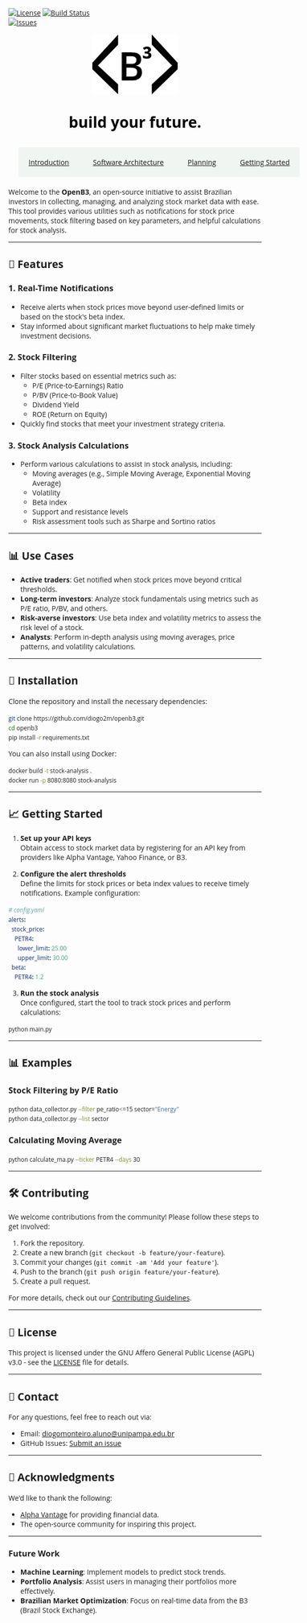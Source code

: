 [![License](https://img.shields.io/github/license/diogo2m/openb3.svg)](LICENSE)
[![Build Status](https://img.shields.io/github/workflow/status/diogo2m/openb3/CI)](https://github.com/diogo2m/openb3/actions)  
[![Issues](https://img.shields.io/github/issues/diogo2m/openb3)](https://github.com/diogo2m/openb3/issues)

<style>
    *{
        font-family: 'Open Sans', sans-serif;
        color: #1f1f1f;
    }

    td{
        text-align: center;
    }

    table{
        align-content: center;
        width: 100%;
        height: 240px;
        margin: auto;
        padding: auto;
    }

    .logo-text{
        font-family: 'Open Sans', sans-serif;
        color: #000000;
        font-weight: bold;
        font-size: 30px;
    }

    .list{
        display: flex;
        flex-direction: row;
        justify-content: space-between;
        list-style-type: none;
        width: 520px;
        background-color: #f1f5f1;
        margin: 20px;
        padding: 20px;
    }

    .list-item{
        margin: 0px;
    }
</style>

<center>    
  <img src="./img/OpenB3_Logo.svg" alt="OpenB3" width="170">
  <p class="logo-text">build your future.</p>
  <ul class="list">
    <li style="margin: 0px"> <a href="#introduction">Introduction</a></li>
    <li style="margin: 0px"> <a href="#software-architecture">Software Architecture</a></li>
    <li style="margin: 0px"> <a href="#planning">Planning</a></li>
    <li style="margin: 0px"> <a href="#getting-started">Getting Started</a></li>
  </ul>
</center>

Welcome to the **OpenB3**, an open-source initiative to assist Brazilian investors in collecting, managing, and analyzing stock market data with ease. This tool provides various utilities such as notifications for stock price movements, stock filtering based on key parameters, and helpful calculations for stock analysis.

---

## 🚀 Features

### 1. **Real-Time Notifications**
   - Receive alerts when stock prices move beyond user-defined limits or based on the stock's beta index.
   - Stay informed about significant market fluctuations to help make timely investment decisions.

### 2. **Stock Filtering**
   - Filter stocks based on essential metrics such as:
     - P/E (Price-to-Earnings) Ratio
     - P/BV (Price-to-Book Value)
     - Dividend Yield
     - ROE (Return on Equity)
   - Quickly find stocks that meet your investment strategy criteria.

### 3. **Stock Analysis Calculations**
   - Perform various calculations to assist in stock analysis, including:
     - Moving averages (e.g., Simple Moving Average, Exponential Moving Average)
     - Volatility
     - Beta index
     - Support and resistance levels
     - Risk assessment tools such as Sharpe and Sortino ratios

---

## 📊 Use Cases

- **Active traders**: Get notified when stock prices move beyond critical thresholds.
- **Long-term investors**: Analyze stock fundamentals using metrics such as P/E ratio, P/BV, and others.
- **Risk-averse investors**: Use beta index and volatility metrics to assess the risk level of a stock.
- **Analysts**: Perform in-depth analysis using moving averages, price patterns, and volatility calculations.

---

## 🔧 Installation

Clone the repository and install the necessary dependencies:

```bash
git clone https://github.com/diogo2m/openb3.git
cd openb3
pip install -r requirements.txt
```

You can also install using Docker:

```bash
docker build -t stock-analysis .
docker run -p 8080:8080 stock-analysis
```

---

## 📈 Getting Started

1. **Set up your API keys**  
   Obtain access to stock market data by registering for an API key from providers like Alpha Vantage, Yahoo Finance, or B3.

2. **Configure the alert thresholds**  
   Define the limits for stock prices or beta index values to receive timely notifications. Example configuration:

```yaml
# config.yaml
alerts:
  stock_price:
    PETR4:
      lower_limit: 25.00
      upper_limit: 30.00
  beta:
    PETR4: 1.2
```

3. **Run the stock analysis**  
   Once configured, start the tool to track stock prices and perform calculations:

```bash
python main.py
```

---

## 📊 Examples

### Stock Filtering by P/E Ratio

```bash
python data_collector.py --filter pe_ratio<=15 sector="Energy"
python data_collector.py --list sector
```

### Calculating Moving Average

```bash
python calculate_ma.py --ticker PETR4 --days 30
```

---

## 🛠️ Contributing

We welcome contributions from the community! Please follow these steps to get involved:

1. Fork the repository.
2. Create a new branch (`git checkout -b feature/your-feature`).
3. Commit your changes (`git commit -am 'Add your feature'`).
4. Push to the branch (`git push origin feature/your-feature`).
5. Create a pull request.

For more details, check out our [Contributing Guidelines](CONTRIBUTING.md).

---

## 📝 License

This project is licensed under the GNU Affero General Public License (AGPL) v3.0 - see the [LICENSE](LICENSE) file for details.

---

## 💬 Contact

For any questions, feel free to reach out via:

- Email: diogomonteiro.aluno@unipampa.edu.br
- GitHub Issues: [Submit an issue](https://github.com/diogo2m/openb3/issues) 

---

## 🙌 Acknowledgments

We'd like to thank the following:

- [Alpha Vantage](https://www.alphavantage.co) for providing financial data.
- The open-source community for inspiring this project.

---

### Future Work

- **Machine Learning**: Implement models to predict stock trends.
- **Portfolio Analysis**: Assist users in managing their portfolios more effectively.
- **Brazilian Market Optimization**: Focus on real-time data from the B3 (Brazil Stock Exchange).
